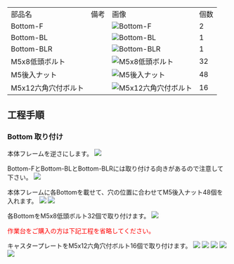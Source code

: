 <table class="packing-list">
    <tbody>
        <tr>
            <td>部品名</td>
            <td>備考</td>
            <td class="packing-img">画像</td>
            <td>個数</td>
        </tr>
        <tr>
            <td>Bottom-F</td>
            <td></td>
            <td><img src="./images/packing/049.jpg" alt="Bottom-F"/></td>
            <td>2</td>
        </tr>
        <tr>
            <td>Bottom-BL</td>
            <td></td>
            <td><img src="./images/packing/113.jpg" alt="Bottom-BL"/></td>
            <td>1</td>
        </tr>
        <tr>
            <td>Bottom-BLR</td>
            <td></td>
            <td><img src="./images/packing/050.jpg" alt="Bottom-BLR"/></td>
            <td>1</td>
        </tr>
        <tr>
            <td>M5x8低頭ボルト</td>
            <td></td>
            <td><img src="./images/packing/145.jpg" alt="M5x8低頭ボルト"/></td>
            <td>32</td>
        </tr>
        <tr>
            <td>M5後入ナット</td>
            <td></td>
            <td><img src="./images/packing/139.jpg" alt="M5後入ナット"/></td>
            <td>48</td>
        </tr>
        <tr>
            <td>M5x12六角穴付ボルト</td>
            <td></td>
            <td><img src="./images/packing/105.jpg" alt="M5x12六角穴付ボルト"/></td>
            <td>16</td>
        </tr>
    </tbody>
</table>

## 工程手順

### Bottom 取り付け

本体フレームを逆さにします。
<img src="./images/013-2/02.jpg"/>

Bottom-FとBottom-BLとBottom-BLRには取り付ける向きがあるので注意して下さい。
<img src="./images/013-2/03.jpg"/>

本体フレームに各Bottomを載せて、穴の位置に合わせてM5後入ナット48個を入れます。
<img src="./images/013-2/04.jpg"/>
<img src="./images/013-2/11.jpg"/>

各BottomをM5x8低頭ボルト32個で取り付けます。
<img src="./images/013-2/12.jpg"/>

<font color="Red">作業台をご購入の方は下記工程を省略してください。</font>

キャスタープレートをM5x12六角穴付ボルト16個で取り付けます。
<img src="./images/013-2/06.jpg"/>
<img src="./images/013-2/09.jpg"/>
<img src="./images/013-2/10.jpg"/>
<img src="./images/013-2/08.jpg"/>
<img src="./images/013-2/07.jpg"/>
